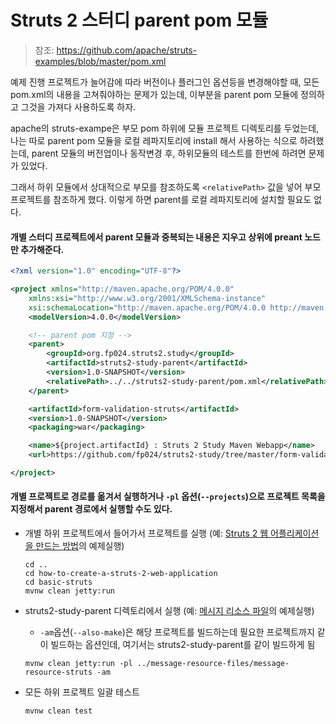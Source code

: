 # Struts 2 스터디 parent  pom 모듈

> 참조: https://github.com/apache/struts-examples/blob/master/pom.xml

예제 진행 프로젝트가 늘어감에 따라 버전이나 플러그인 옵션등을 변경해야할 때, 모든 pom.xml의 내용을 고쳐줘야하는 문제가 있는데, 이부분을 parent pom 모듈에 정의하고 그것을 가져다 사용하도록 하자.

apache의 struts-exampe은 부모 pom 하위에 모듈 프로젝트 디렉토리를 두었는데, 나는 따로 parent pom 모듈을 로컬 레파지토리에 install 해서 사용하는 식으로 하려했는데, parent 모듈의 버전업이나 동작변경 후, 하위모듈의 테스트를 한번에 하려면 문제가 있었다.

그래서 하위 모듈에서 상대적으로 부모를 참조하도록 `<relativePath>` 값을 넣어 부모 프로젝트를 참조하게 했다. 이렇게 하면 parent를 로컬 레파지토리에 설치할 필요도 없다.



#### 개별 스터디 프로젝트에서 parent 모듈과 중복되는 내용은 지우고 상위에 preant 노드만 추가해준다.

```xml
<?xml version="1.0" encoding="UTF-8"?>

<project xmlns="http://maven.apache.org/POM/4.0.0"
    xmlns:xsi="http://www.w3.org/2001/XMLSchema-instance"
    xsi:schemaLocation="http://maven.apache.org/POM/4.0.0 http://maven.apache.org/xsd/maven-4.0.0.xsd">
    <modelVersion>4.0.0</modelVersion>

    <!-- parent pom 지정 -->
    <parent> 
        <groupId>org.fp024.struts2.study</groupId>
        <artifactId>struts2-study-parent</artifactId>
        <version>1.0-SNAPSHOT</version>
        <relativePath>../../struts2-study-parent/pom.xml</relativePath>
    </parent>

    <artifactId>form-validation-struts</artifactId>
    <version>1.0-SNAPSHOT</version>
    <packaging>war</packaging>

    <name>${project.artifactId} : Struts 2 Study Maven Webapp</name>
    <url>https://github.com/fp024/struts2-study/tree/master/form-validation</url>

</project>

```



#### 개별 프로젝트로 경로를 옮겨서 실행하거나 `-pl` 옵션(`--projects`)으로 프로젝트 목록을 지정해서 parent 경로에서 실행할 수도 있다. 

  * 개별 하위 프로젝트에서 들어가서 프로젝트를 실행 (예: [Struts 2 웹 어플리케이션을 만드는 방법](../how-to-create-a-struts-2-web-application)의 예제실행)

    ```
    cd ..
    cd how-to-create-a-struts-2-web-application
    cd basic-struts
    mvnw clean jetty:run
    ```
    
  * struts2-study-parent 디렉토리에서 실행  (예: [메시지 리소스 파일](../message-resource-files)의 예제실행)

      * `-am`옵션(`--also-make`)은 해당 프로젝트를 빌드하는데 필요한 프로젝트까지 같이 빌드하는 옵션인데, 여기서는 struts2-study-parent를 같이 빌드하게 됨

    ```
    mvnw clean jetty:run -pl ../message-resource-files/message-resource-struts -am
    ```

  * 모든 하위 프로젝트 일괄 테스트

    ```
    mvnw clean test
    ```

 

